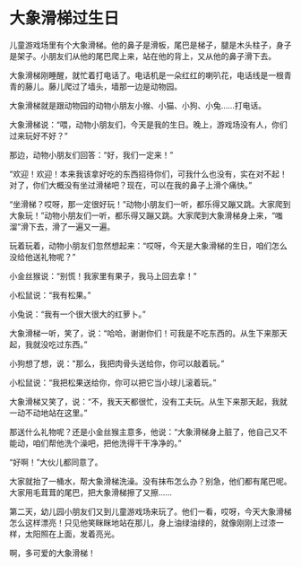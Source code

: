 # 大象滑梯过生日

儿童游戏场里有个大象滑梯。他的鼻子是滑板，尾巴是梯子，腿是木头柱子，身子是架子。小朋友们从他的尾巴爬上来，站在他的背上，又从他的鼻子滑下去。

大象滑梯刚睡醒，就忙着打电话了。电话机是一朵红红的喇叭花，电话线是一根青青的藤儿。藤儿爬过了墙头，墙那一边是动物园。

大象滑梯就是跟动物园的动物小朋友小猴、小猫、小狗、小兔……打电话。

大象滑梯说：“喂，动物小朋友们，今天是我的生日。晚上，游戏场没有人，你们过来玩好不好？”

那边，动物小朋友们回答：“好，我们一定来！”

“欢迎！欢迎！本来我该拿好吃的东西招待你们，可我什么也没有，实在对不起！对了，你们大概没有坐过滑梯吧？现在，可以在我的鼻子上滑个痛快。”

“坐滑梯？哎呀，那一定很好玩！”动物小朋友们一听，都乐得又蹦又跳。大家爬到大象玩！”动物小朋友们一听，都乐得又蹦又跳。大家爬到大象滑梯身上来，“嗤溜”滑下去，滑了一遍又一遍。

玩着玩着，动物小朋友们忽然想起来：“哎呀，今天是大象滑梯的生日，咱们怎么没给他送礼物呢？”

小金丝猴说：“别慌！我家里有果子，我马上回去拿！”

小松鼠说：“我有松果。”

小兔说：“我有一个很大很大的红萝卜。”

大象滑梯一听，笑了，说：“哈哈，谢谢你们！可我是不吃东西的。从生下来那天起，我就没吃过东西。”

小狗想了想，说："那么，我把肉骨头送给你，你可以敲着玩。”

小松鼠说：“我把松果送给你，你可以把它当小球儿滚着玩。”

大象滑梯又笑了，说：“不，我天天都很忙，没有工夫玩。从生下来那天起，我就一动不动地站在这里。”

那送什么礼物呢？还是小金丝猴主意多，他说：“大象滑梯身上脏了，他自己又不能动，咱们帮他洗个澡吧，把他洗得干干净净的。”

“好啊！”大伙儿都同意了。

大家就抬了一桶水，帮大象滑梯洗澡。没有抹布怎么办？别急，他们都有尾巴呢。大家用毛茸茸的尾巴，把大象滑梯擦了又擦……

第二天，幼儿园小朋友们又到儿童游戏场来玩了。他们一看，哎呀，今天大象滑梯怎么这样漂亮！只见他笑眯眯地站在那儿，身上油绿油绿的，就像刚刚上过漆一样，太阳照在上面，发着亮光。

啊，多可爱的大象滑梯！
